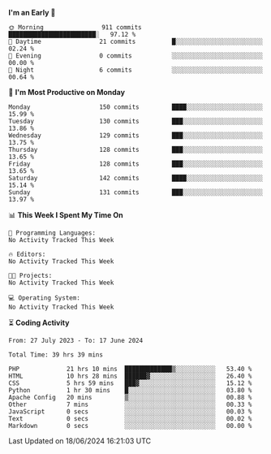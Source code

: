 
<!--START_SECTION:week-->
**I'm an Early 🐤** 

```text
🌞 Morning                911 commits         ████████████████████████░   97.12 % 
🌆 Daytime                21 commits          █░░░░░░░░░░░░░░░░░░░░░░░░   02.24 % 
🌃 Evening                0 commits           ░░░░░░░░░░░░░░░░░░░░░░░░░   00.00 % 
🌙 Night                  6 commits           ░░░░░░░░░░░░░░░░░░░░░░░░░   00.64 % 
```
📅 **I'm Most Productive on Monday** 

```text
Monday                   150 commits         ████░░░░░░░░░░░░░░░░░░░░░   15.99 % 
Tuesday                  130 commits         ███░░░░░░░░░░░░░░░░░░░░░░   13.86 % 
Wednesday                129 commits         ███░░░░░░░░░░░░░░░░░░░░░░   13.75 % 
Thursday                 128 commits         ███░░░░░░░░░░░░░░░░░░░░░░   13.65 % 
Friday                   128 commits         ███░░░░░░░░░░░░░░░░░░░░░░   13.65 % 
Saturday                 142 commits         ████░░░░░░░░░░░░░░░░░░░░░   15.14 % 
Sunday                   131 commits         ███░░░░░░░░░░░░░░░░░░░░░░   13.97 % 
```


📊 **This Week I Spent My Time On** 

```text
💬 Programming Languages: 
No Activity Tracked This Week

🔥 Editors: 
No Activity Tracked This Week

🐱‍💻 Projects: 
No Activity Tracked This Week

💻 Operating System: 
No Activity Tracked This Week
```


<!--END_SECTION:week-->

⏳ **Coding Activity**

<!--START_SECTION:alltime-->

```text
From: 27 July 2023 - To: 17 June 2024

Total Time: 39 hrs 39 mins

PHP             21 hrs 10 mins  █████████████▒░░░░░░░░░░░   53.40 %
HTML            10 hrs 28 mins  ██████▓░░░░░░░░░░░░░░░░░░   26.40 %
CSS             5 hrs 59 mins   ███▓░░░░░░░░░░░░░░░░░░░░░   15.12 %
Python          1 hr 30 mins    █░░░░░░░░░░░░░░░░░░░░░░░░   03.80 %
Apache Config   20 mins         ▒░░░░░░░░░░░░░░░░░░░░░░░░   00.88 %
Other           7 mins          ░░░░░░░░░░░░░░░░░░░░░░░░░   00.33 %
JavaScript      0 secs          ░░░░░░░░░░░░░░░░░░░░░░░░░   00.03 %
Text            0 secs          ░░░░░░░░░░░░░░░░░░░░░░░░░   00.02 %
Markdown        0 secs          ░░░░░░░░░░░░░░░░░░░░░░░░░   00.00 %
```

<!--END_SECTION:alltime-->
<!--START_SECTION:date-->

 Last Updated on 18/06/2024 16:21:03 UTC
<!--END_SECTION:date-->
